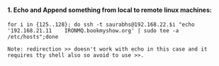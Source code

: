 #### 1. Echo and Append something from local to remote linux machines:
```
for i in {125..128}; do ssh -t saurabhs@192.168.22.$i "echo '192.168.21.11    IRONMQ.bookmyshow.org' | sudo tee -a /etc/hosts";done

Note: redirection >> doesn't work with echo in this case and it requires tty shell also so avoid to use >>.
```

